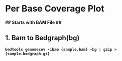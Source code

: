 Per Base Coverage Plot
=====

<b> ## Starts with BAM File ## <b>

## 1. Bam to Bedgraph(bg)

```
bedtools genomecov -ibam {sample.bam} -bg | gzip > {sample.bedgraph.gz}
```
